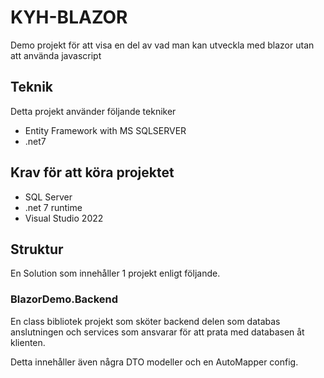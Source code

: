 # KYH-BLAZOR

Demo projekt för att visa en del av vad man kan utveckla med blazor utan att använda javascript

## Teknik

Detta projekt använder följande tekniker

- Entity Framework with MS SQLSERVER
- .net7

## Krav för att köra projektet

- SQL Server
- .net 7 runtime
- Visual Studio 2022

## Struktur

En Solution som innehåller 1 projekt enligt följande.

### BlazorDemo.Backend

En class bibliotek projekt som sköter backend delen som databas anslutningen och services som ansvarar för att prata med databasen åt klienten.

Detta innehåller även några DTO modeller och en AutoMapper config.
